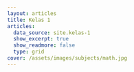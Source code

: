 ```yaml
---
layout: articles
title: Kelas 1
articles:
  data_source: site.kelas-1
  show_excerpt: true
  show_readmore: false
  type: grid
cover: /assets/images/subjects/math.jpg
---
```

